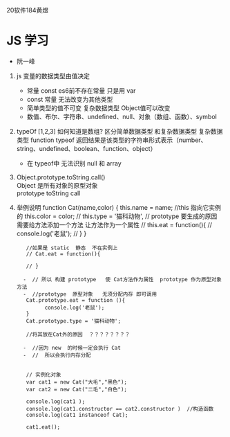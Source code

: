 20软件184黄煜  
#  JS 学习

- 阮一峰

 1.  js 变量的数据类型由值决定
       - 常量   const   es6前不存在常量  只是用 var
       -  const  常量    无法改变为其他类型  
       - 简单类型的值不可变     复杂数据类型  Object值可以改变
       - 数值、布尔、字符串、undefined、null、对象（数组、函数）、symbol

 2. typeOf [1,2,3] 如何知道是数组?
    区分简单数据类型 和复杂数据类型
    复杂数据类型 function
    typeof 返回结果是该类型的字符串形式表示（number、string、undefined、boolean、function、object）
      - 在 typeof中 无法识别 null  和 array 

 3. Object.prototype.toString.call()  
    Object 是所有对象的原型对象  
    prototype 
    toString
    call

  4. 举例说明
            function Cat(name,color) {
            this.name = name;  //this 指向它实例的
            this.color = color;
            // this.type = '猫科动物',
            // prototype 要生成的原因    需要给方法添加一个方法   让方法作为一个属性 
            // this.eat = function(){
            //     console.log('老鼠');
            // }
            }

            //如果是 static  静态  不在实例上
            // Cat.eat = function(){

            // }

           -  // 所以 构建 prototype   使 Cat方法作为属性  prototype 作为原型对象方法
           -  //prototype  原型对象   无须分配内存 即可调用
            Cat.prototype.eat = function (){
                  console.log('老鼠');
            }
            Cat.prototype.type = '猫科动物';

            //将其放在Cat外的原因  ？？？？？？？？

           -  //因为 new  的时候一定会执行 Cat 
           -  //  所以会执行内存分配  


            // 实例化对象
            var cat1 = new Cat("大毛","黑色");
            var cat2 = new Cat("二毛","白色");

            console.log(cat1 );
            console.log(cat1.constructor == cat2.constructor )  //构造函数
            console.log(cat1 instanceof Cat);

            cat1.eat();